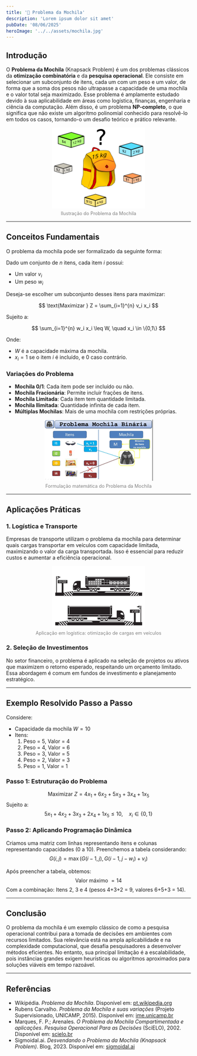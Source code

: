 ```yaml
---
title: '🎒 Problema da Mochila'
description: 'Lorem ipsum dolor sit amet'
pubDate: '08/06/2025'
heroImage: '../../assets/mochila.jpg'
---
```


## Introdução

O **Problema da Mochila** (Knapsack Problem) é um dos problemas clássicos da **otimização combinatória** e da **pesquisa operacional**. Ele consiste em selecionar um subconjunto de itens, cada um com um peso e um valor, de forma que a soma dos pesos não ultrapasse a capacidade de uma mochila e o valor total seja maximizado. Esse problema é amplamente estudado devido à sua aplicabilidade em áreas como logística, finanças, engenharia e ciência da computação. Além disso, é um problema **NP-completo**, o que significa que não existe um algoritmo polinomial conhecido para resolvê-lo em todos os casos, tornando-o um desafio teórico e prático relevante.

<figure style="text-align: center;">
  <img src="/src/assets/banner-problema-da-mochila.png" 
       alt="Mochila com itens de diferentes pesos e valores" 
       style="max-width: 60%; height: auto; display: block; margin: 0 auto;" />
  <figcaption style="font-size: 0.9em; color: gray; margin-top: 0.5em;">
    Ilustração do Problema da Mochila
  </figcaption>
</figure>

---

## Conceitos Fundamentais

O problema da mochila pode ser formalizado da seguinte forma:

Dado um conjunto de $n$ itens, cada item $i$ possui:
- Um valor $v_i$
- Um peso $w_i$

Deseja-se escolher um subconjunto desses itens para maximizar:

$$
\text{Maximizar } Z = \sum_{i=1}^{n} v_i x_i
$$

Sujeito a:

$$
\sum_{i=1}^{n} w_i x_i \leq W, \quad x_i \in \{0,1\}
$$

Onde:
- $W$ é a capacidade máxima da mochila.
- $x_i = 1$ se o item $i$ é incluído, e $0$ caso contrário.

### Variações do Problema
- **Mochila 0/1**: Cada item pode ser incluído ou não.
- **Mochila Fracionária**: Permite incluir frações de itens.
- **Mochila Limitada**: Cada item tem quantidade limitada.
- **Mochila Ilimitada**: Quantidade infinita de cada item.
- **Múltiplas Mochilas**: Mais de uma mochila com restrições próprias.

<figure style="text-align: center;">
  <img src="/src/assets/formulacao-matematica-problema-mochila.jpg" 
       alt="Formulação matemática do problema da mochila" 
       style="max-width: 70%; height: auto; display: block; margin: 0 auto;" />
  <figcaption style="font-size: 0.9em; color: gray; margin-top: 0.5em;">
    Formulação matemática do Problema da Mochila
  </figcaption>
</figure>

---

## Aplicações Práticas

### 1. Logística e Transporte
Empresas de transporte utilizam o problema da mochila para determinar quais cargas transportar em veículos com capacidade limitada, maximizando o valor da carga transportada. Isso é essencial para reduzir custos e aumentar a eficiência operacional.

<figure style="text-align: center;">
  <img src="/src/assets/caminhao-capacidade-limitada.png" 
       alt="Caminhão com capacidade limitada transportando itens" 
       style="max-width: 60%; height: auto; display: block; margin: 0 auto;" />
  <figcaption style="font-size: 0.9em; color: gray; margin-top: 0.5em;">
    Aplicação em logística: otimização de cargas em veículos
  </figcaption>
</figure>

### 2. Seleção de Investimentos
No setor financeiro, o problema é aplicado na seleção de projetos ou ativos que maximizem o retorno esperado, respeitando um orçamento limitado. Essa abordagem é comum em fundos de investimento e planejamento estratégico.

---

## Exemplo Resolvido Passo a Passo

Considere:
- Capacidade da mochila $W = 10$
- Itens:  
  1. Peso = 5, Valor = 4  
  2. Peso = 4, Valor = 6  
  3. Peso = 3, Valor = 5  
  4. Peso = 2, Valor = 3  
  5. Peso = 1, Valor = 1  

### Passo 1: Estruturação do Problema
$$
\text{Maximizar } Z = 4x_1 + 6x_2 + 5x_3 + 3x_4 + 1x_5
$$
Sujeito a:
$$
5x_1 + 4x_2 + 3x_3 + 2x_4 + 1x_5 \leq 10, \quad x_i \in \{0,1\}
$$

### Passo 2: Aplicando Programação Dinâmica
Criamos uma matriz com linhas representando itens e colunas representando capacidades (0 a 10). Preenchemos a tabela considerando:
$$
G(i,j) = \max(G(i-1,j), G(i-1,j - w_i) + v_i)
$$

Após preencher a tabela, obtemos:
$$
\text{Valor máximo } = 14
$$
Com a combinação: Itens 2, 3 e 4 (pesos 4+3+2 = 9, valores 6+5+3 = 14).

---

## Conclusão

O problema da mochila é um exemplo clássico de como a pesquisa operacional contribui para a tomada de decisões em ambientes com recursos limitados. Sua relevância está na ampla aplicabilidade e na complexidade computacional, que desafia pesquisadores a desenvolver métodos eficientes. No entanto, sua principal limitação é a escalabilidade, pois instâncias grandes exigem heurísticas ou algoritmos aproximados para soluções viáveis em tempo razoável.

---

## Referências  

- Wikipédia. *Problema da Mochila*. Disponível em: [pt.wikipedia.org](https://pt.wikipedia.org/wiki/Problema_da_mochila)
- Rubens Carvalho. *Problema da Mochila e suas variações* (Projeto Supervisionado, UNICAMP, 2015). Disponível em: [ime.unicamp.br](https://www.ime.unicamp.br/~mac/db/2015-1S-122181-1.pdf)
- Marques, F. P.; Arenales. *O Problema da Mochila Compartimentada e aplicações*. *Pesquisa Operacional Para as Decisões* (SciELO), 2002. Disponível em: [scielo.br](https://www.scielo.br/j/pope/a/VppNVbxgM6NFzFrmgNtTTCH/)
- Sigmoidal.ai. *Desvendando o Problema da Mochila (Knapsack Problem)*. Blog, 2023. Disponível em: [sigmoidal.ai](https://sigmoidal.ai/desvendando-o-problema-da-mochila-knapsack-problem/)